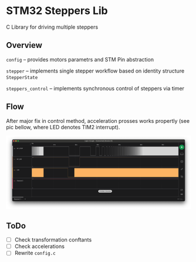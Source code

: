 # STM32 Steppers Lib
C Library for driving multiple steppers 

## Overview

`config` – provides motors parametrs and STM Pin abstraction

`stepper` – implements single stepper workflow based on identity structure `StepperState`

`steppers_control` – implements synchronous control of steppers via timer  

## Flow

After major fix in control method, acceleration prosses works propertly (see pic bellow, where LED denotes TIM2 interrupt).

![Acceleration procces](img/acceleration.png "Acceleration procces") 

## ToDo
- [ ] Check transformation conftants
- [ ] Check accelerations
- [ ] Rewrite `config.c`